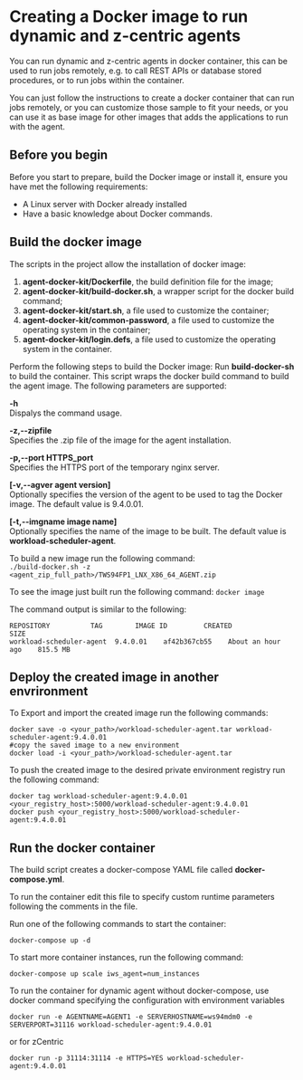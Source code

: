 # Creating a Docker image to run dynamic and z-centric agents

You can run dynamic and z-centric agents in docker container, this can be used to run jobs remotely, e.g. to call REST APIs or database stored procedures, or to run jobs within the container.

You can just follow the instructions to create a docker container that can run jobs remotely, or you can customize those sample to fit your needs, or you can use it as base image for other images that adds the applications to run with the agent.

## Before you begin
Before you start to prepare, build the Docker image or install it, ensure you have met the following requirements:
 - A Linux server with Docker already installed
 - Have a basic knowledge about Docker commands.

## Build the docker image
The scripts in the project allow the installation of docker image:
 1. **agent-docker-kit/Dockerfile**, the build definition file for the image;
 2. **agent-docker-kit/build-docker.sh**, a wrapper script for the  docker build  command;
 3. **agent-docker-kit/start.sh**, a file used to customize the container;
 4. **agent-docker-kit/common-password**, a file used to customize the operating system in the container;
 5. **agent-docker-kit/login.defs**, a file used to customize the operating system in the container.

Perform the following steps to build the Docker image:
Run **build-docker-sh** to build the container. This script wraps the docker build command to build the agent image. The following parameters are supported:

 **-h**  
 Dispalys the command usage.

 **-z,--zipfile**  
 Specifies the .zip file of the image for the agent installation. 

 **-p,--port  HTTPS_port**  
 Specifies the HTTPS port of the temporary nginx server.

 **\[-v,--agver  agent version\]**  
 Optionally specifies the version of the agent to be used to tag the Docker image. The default value is  9.4.0.01.

 **\[-t,--imgname  image name\]**  
 Optionally specifies the name of the image to be built. The default value is  **workload-scheduler-agent**.

To build a new image run the following command:  
```./build-docker.sh -z <agent_zip_full_path>/TWS94FP1_LNX_X86_64_AGENT.zip```

To see the image just built run the following command:
```docker image```  

The command output is similar to the following:  
```
REPOSITORY          TAG        IMAGE ID         CREATED            SIZE
workload-scheduler-agent  9.4.0.01    af42b367cb55    About an hour ago    815.5 MB
```

## Deploy the created image in another envrironment
To Export and import the created image run the following commands:
```
docker save -o <your_path>/workload-scheduler-agent.tar workload-scheduler-agent:9.4.0.01
#copy the saved image to a new environment
docker load -i <your_path>/workload-scheduler-agent.tar
```
To push the created image to the desired private environment registry run the following command:
```
docker tag workload-scheduler-agent:9.4.0.01 <your_registry_host>:5000/workload-scheduler-agent:9.4.0.01
docker push <your_registry_host>:5000/workload-scheduler-agent:9.4.0.01
```
## Run the docker container 
The build script creates a docker-compose YAML file called **docker-compose.yml**. 

To run the container edit this file to specify custom runtime parameters following the comments in the file.

Run one of the following commands to start the container:
```
docker-compose up -d
```
 
To start more container instances, run the following command:
```
docker-compose up scale iws_agent=num_instances
```

To run the container for dynamic agent without docker-compose, use docker command specifying the configuration with environment variables
```
docker run -e AGENTNAME=AGENT1 -e SERVERHOSTNAME=ws94mdm0 -e SERVERPORT=31116 workload-scheduler-agent:9.4.0.01
```
or for zCentric
```
docker run -p 31114:31114 -e HTTPS=YES workload-scheduler-agent:9.4.0.01
```
